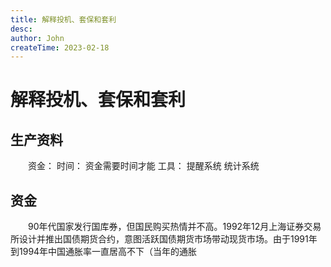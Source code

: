 ```yaml
---
title: 解释投机、套保和套利
desc: 
author: John
createTime: 2023-02-18
---
```

# 解释投机、套保和套利

## 生产资料
　　资金：
	时间：
		资金需要时间才能
	工具：
		提醒系统
		统计系统	

## 资金
　　90年代国家发行国库券，但国民购买热情并不高。1992年12月上海证券交易所设计并推出国债期货合约，意图活跃国债期货市场带动现货市场。由于1991年到1994年中国通胀率一直居高不下（当年的通胀
	
